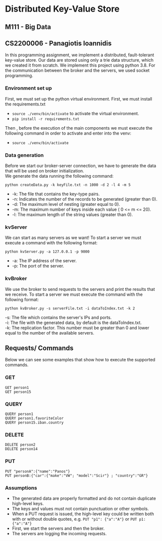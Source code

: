 # Distributed Key-Value Store

## M111 - Big Data

## CS2200006 - Panagiotis Ioannidis

In this programming assignment, we implement a distributed, fault-tolerant key-value store. Our data are stored using
only a trie data structure, which we created it from scratch. We implement this project using python 3.8. For the
communication between the broker and the servers, we used socket programming.

### Environment set up
First, we must set up the python virtual environment. First, we must install the requirements.txt
- `source ./venv/bin/activate` to activate the virtual environment.  
- `pip install -r requirements.txt`  

Then , before the execution of the main components we must execute the following command in order to activate and 
enter into the venv:  
- `source ./venv/bin/activate`  

### Data generation

Before we start our broker-server connection, we have to generate the data that will be used on broker initialization.  
We generate the data running the following command:

`python createData.py -k keyFile.txt -n 1000 -d 2 -l 4 -m 5`

- -k: The file that contains the key-type pairs.
- -n: Indicates the number of the records to be generated (greater than 0).
- -d: The maximum level of nesting (greater equal to 0).
- -m: The maximum number of keys inside each value ( 0 <= m <= 20).
- -l: The maximum length of the string values (greater than 0).

### kvServer

We can start as many servers as we want! To start a server we must execute a command with the following format:

`python kvServer.py -a 127.0.0.1 -p 9000`

- -a: The IP address of the server.
- -p: The port of the server.

### kvBroker

We use the broker to send requests to the servers and print the results that we receive. To start a server we must
execute the command with the following format:

`python kvBroker.py -s serverFile.txt -i dataToIndex.txt -k 2`

-s: The file which contains the server's IPs and ports.  
-i: The file with the generated data, by default is the dataToIndex.txt.  
-k: The replication factor. This number must be greater than 0 and lower equal to the number of the available servers.

## Requests/ Commands

Below we can see some examples that show how to execute the supported commands.

### GET

`GET person1`  
`GET person15`

### QUERY

`QUERY person1`  
`QUERY person1.favoriteColor`  
`QUERY person15.iban.country`

### DELETE

`DELETE person2`  
`DELETE person14`

### PUT

`PUT "personA":{"name":"Panos"}`  
`PUT personB:{"car":{"make":"VW"; "model":"Scir"} ; "country":"GR"}`

### Assumptions

- The generated data are properly formatted and do not contain duplicate high-level keys.
- The keys and values must not contain punctuation or other symbols.
- When a PUT request is issued, the high-level key could be written both with or without double quotes,
  e.g. `PUT "p1": {"a":"A"}` or `PUT p1:{"a":"A"}`  
- First, we start the servers and then the broker.
- The servers are logging the incoming requests.
